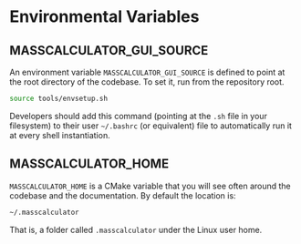 # Environmental Variables

## MASSCALCULATOR_GUI_SOURCE

An environment variable `MASSCALCULATOR_GUI_SOURCE` is defined to point at the root directory
of the codebase. To set it, run from the repository root.

```bash
source tools/envsetup.sh
```

Developers should add this command (pointing at the `.sh` file in your
filesystem) to their user `~/.bashrc` (or equivalent) file to automatically
run it at every shell instantiation.

## MASSCALCULATOR_HOME

`MASSCALCULATOR_HOME` is a CMake variable that you will see often around the
codebase and the documentation. By default the location is:

```bash
~/.masscalculator
```

That is, a folder called `.masscalculator` under the Linux user home.
